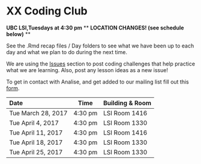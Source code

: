 # XX Coding Club 
**UBC LSI,Tuesdays at 4:30 pm**  ** **LOCATION CHANGES! (see schedule below)** **

See the .Rmd recap files / Day folders to see what we have been up to each day and what we plan to do during the next time. 

We are using the [Issues](https://github.com/ahofmann4/XX_CodingClub/issues) section to post coding challenges that help practice what we are learning. Also, post any lesson ideas as a new issue! 

To get in contact with Analise, and get added to our mailing list fill out this [form](https://goo.gl/forms/7pw3nsH2IVyPkQGp1).


Date | Time | Building & Room 
:----- | ---- | -------------|
Tue March 28, 2017 | 4:30 pm | LSI Room 1416 
Tue April 4, 2017 | 4:30 pm | LSI Room 1330
Tue April 11, 2017 | 4:30 pm | LSI Room 1416
Tue April 18, 2017 | 4:30 pm | LSI Room 1330
Tue April 25, 2017 | 4:30 pm | LSI Room 1330
